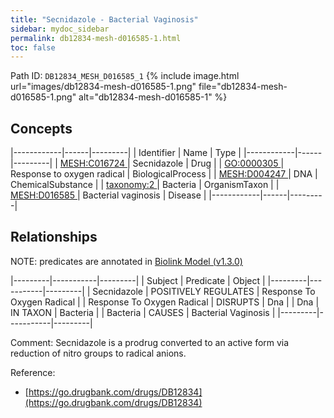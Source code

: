 ```yaml
---
title: "Secnidazole - Bacterial Vaginosis"
sidebar: mydoc_sidebar
permalink: db12834-mesh-d016585-1.html
toc: false 
---
```



Path ID: `DB12834_MESH_D016585_1`
{% include image.html url="images/db12834-mesh-d016585-1.png" file="db12834-mesh-d016585-1.png" alt="db12834-mesh-d016585-1" %}

## Concepts

|------------|------|---------|
| Identifier | Name | Type    |
|------------|------|---------|
| <a href="https://identifiers.org/MESH:C016724">MESH:C016724 </a> | Secnidazole | Drug |
| <a href="https://identifiers.org/GO:0000305">GO:0000305 </a> | Response to oxygen radical | BiologicalProcess |
| <a href="https://identifiers.org/MESH:D004247">MESH:D004247 </a> | DNA | ChemicalSubstance |
| <a href="https://identifiers.org/taxonomy:2">taxonomy:2 </a> | Bacteria | OrganismTaxon |
| <a href="https://identifiers.org/MESH:D016585">MESH:D016585 </a> | Bacterial vaginosis | Disease |
|------------|------|---------|

## Relationships


NOTE: predicates are annotated in <a href="https://github.com/biolink/biolink-model/releases/tag/v1.3.0">Biolink Model (v1.3.0)</a>

|---------|-----------|---------|
| Subject | Predicate | Object  |
|---------|-----------|---------|
| Secnidazole | POSITIVELY REGULATES | Response To Oxygen Radical |
| Response To Oxygen Radical | DISRUPTS | Dna |
| Dna | IN TAXON | Bacteria |
| Bacteria | CAUSES | Bacterial Vaginosis |
|---------|-----------|---------|

Comment: Secnidazole is a prodrug  converted to an active form via reduction of nitro groups to radical anions.

Reference: 
  - [https://go.drugbank.com/drugs/DB12834](https://go.drugbank.com/drugs/DB12834)
